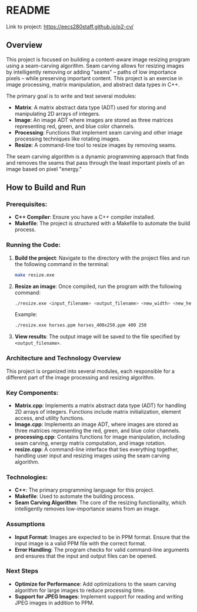 # README

Link to project: https://eecs280staff.github.io/p2-cv/

## Overview
This project is focused on building a content-aware image resizing program using a seam-carving algorithm. Seam carving allows for resizing images by intelligently removing or adding "seams" – paths of low importance pixels – while preserving important content. This project is an exercise in image processing, matrix manipulation, and abstract data types in C++. 

The primary goal is to write and test several modules:
- **Matrix**: A matrix abstract data type (ADT) used for storing and manipulating 2D arrays of integers.
- **Image**: An image ADT where images are stored as three matrices representing red, green, and blue color channels.
- **Processing**: Functions that implement seam carving and other image processing techniques like rotating images.
- **Resize**: A command-line tool to resize images by removing seams.

The seam carving algorithm is a dynamic programming approach that finds and removes the seams that pass through the least important pixels of an image based on pixel "energy."

## How to Build and Run

### Prerequisites:

- **C++ Compiler**: Ensure you have a C++ compiler installed.
- **Makefile**: The project is structured with a Makefile to automate the build process.

### Running the Code:

1. **Build the project**: Navigate to the directory with the project files and run the following command in the terminal:
   ```bash
   make resize.exe
   ```

2. **Resize an image**: Once compiled, run the program with the following command:
   ```bash
   ./resize.exe <input_filename> <output_filename> <new_width> <new_height>
   ```
   Example:
   ```bash
   ./resize.exe horses.ppm horses_400x250.ppm 400 250
   ```

3. **View results**: The output image will be saved to the file specified by `<output_filename>`.

### Architecture and Technology Overview
This project is organized into several modules, each responsible for a different part of the image processing and resizing algorithm.

### Key Components:
- **Matrix.cpp**: Implements a matrix abstract data type (ADT) for handling 2D arrays of integers. Functions include matrix initialization, element access, and utility functions.
- **Image.cpp**: Implements an image ADT, where images are stored as three matrices representing the red, green, and blue color channels.
- **processing.cpp**: Contains functions for image manipulation, including seam carving, energy matrix computation, and image rotation.
- **resize.cpp**: A command-line interface that ties everything together, handling user input and resizing images using the seam carving algorithm.

### Technologies:
- **C++**: The primary programming language for this project.
- **Makefile**: Used to automate the building process.
- **Seam Carving Algorithm**: The core of the resizing functionality, which intelligently removes low-importance seams from an image.

### Assumptions 
- **Input Format**: Images are expected to be in PPM format. Ensure that the input image is a valid PPM file with the correct format.
- **Error Handling**: The program checks for valid command-line arguments and ensures that the input and output files can be opened.

### Next Steps
- **Optimize for Performance**: Add optimizations to the seam carving algorithm for large images to reduce processing time.
- **Support for JPEG Images**: Implement support for reading and writing JPEG images in addition to PPM.



